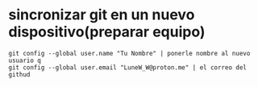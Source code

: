 # sincronizar git en un nuevo dispositivo(preparar equipo)

    git config --global user.name "Tu Nombre" | ponerle nombre al nuevo usuario q
    git config --global user.email "LuneW_W@proton.me" | el correo del githud   


    